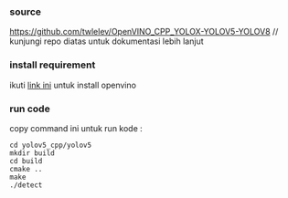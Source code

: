 ### source
https://github.com/twlelev/OpenVINO_CPP_YOLOX-YOLOV5-YOLOV8 //
kunjungi repo diatas untuk dokumentasi lebih lanjut
### install requirement
ikuti [link ini](https://docs.openvino.ai/2022.3/get_started.html) untuk install openvino
### run code
copy command ini untuk run kode :
```
cd yolov5_cpp/yolov5
mkdir build
cd build
cmake ..
make
./detect
```
